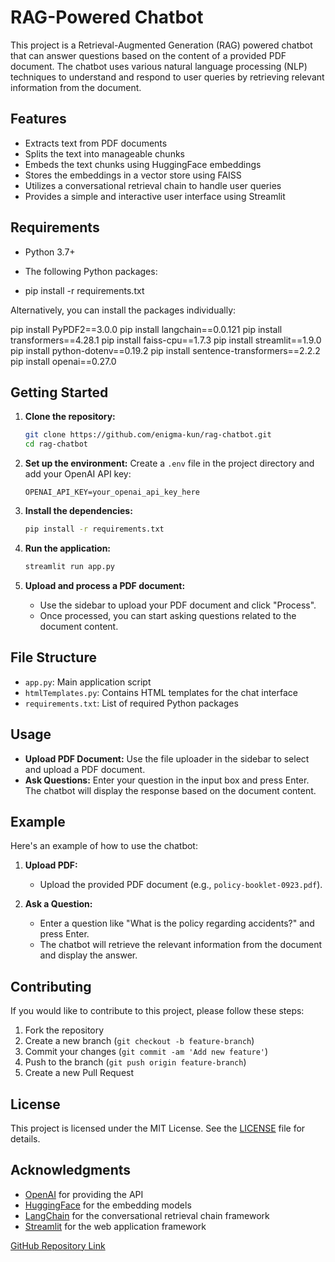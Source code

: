 # RAG-Powered Chatbot

This project is a Retrieval-Augmented Generation (RAG) powered chatbot that can answer questions based on the content of a provided PDF document. The chatbot uses various natural language processing (NLP) techniques to understand and respond to user queries by retrieving relevant information from the document.

## Features

- Extracts text from PDF documents
- Splits the text into manageable chunks
- Embeds the text chunks using HuggingFace embeddings
- Stores the embeddings in a vector store using FAISS
- Utilizes a conversational retrieval chain to handle user queries
- Provides a simple and interactive user interface using Streamlit

## Requirements

- Python 3.7+
- The following Python packages:

- pip install -r requirements.txt

Alternatively, you can install the packages individually:

pip install PyPDF2==3.0.0
pip install langchain==0.0.121
pip install transformers==4.28.1
pip install faiss-cpu==1.7.3
pip install streamlit==1.9.0
pip install python-dotenv==0.19.2
pip install sentence-transformers==2.2.2
pip install openai==0.27.0


## Getting Started

1. **Clone the repository:**
    ```bash
    git clone https://github.com/enigma-kun/rag-chatbot.git
    cd rag-chatbot
    ```

2. **Set up the environment:**
    Create a `.env` file in the project directory and add your OpenAI API key:
    ```
    OPENAI_API_KEY=your_openai_api_key_here
    ```

3. **Install the dependencies:**
    ```bash
    pip install -r requirements.txt
    ```

4. **Run the application:**
    ```bash
    streamlit run app.py
    ```

5. **Upload and process a PDF document:**
    - Use the sidebar to upload your PDF document and click "Process".
    - Once processed, you can start asking questions related to the document content.

## File Structure

- `app.py`: Main application script
- `htmlTemplates.py`: Contains HTML templates for the chat interface
- `requirements.txt`: List of required Python packages

## Usage

- **Upload PDF Document:** Use the file uploader in the sidebar to select and upload a PDF document.
- **Ask Questions:** Enter your question in the input box and press Enter. The chatbot will display the response based on the document content.

## Example

Here's an example of how to use the chatbot:

1. **Upload PDF:**
    - Upload the provided PDF document (e.g., `policy-booklet-0923.pdf`).

2. **Ask a Question:**
    - Enter a question like "What is the policy regarding accidents?" and press Enter.
    - The chatbot will retrieve the relevant information from the document and display the answer.

## Contributing

If you would like to contribute to this project, please follow these steps:

1. Fork the repository
2. Create a new branch (`git checkout -b feature-branch`)
3. Commit your changes (`git commit -am 'Add new feature'`)
4. Push to the branch (`git push origin feature-branch`)
5. Create a new Pull Request

## License

This project is licensed under the MIT License. See the [LICENSE](LICENSE) file for details.

## Acknowledgments

- [OpenAI](https://openai.com/) for providing the API
- [HuggingFace](https://huggingface.co/) for the embedding models
- [LangChain](https://langchain.com/) for the conversational retrieval chain framework
- [Streamlit](https://streamlit.io/) for the web application framework


[GitHub Repository Link](https://github.com/enigma-kun/rag-chatbot)
